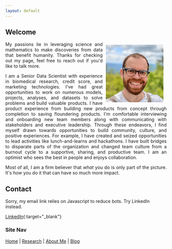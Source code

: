 ```yaml
---
layout: default
---
```


## Welcome
<img align="right" src="/assets/images/Ted2.jpg" height="180" width="180" style="padding:10px;">
<p align="justify">
My passions lie in leveraging science and mathematics to make discoveries from data that benefit humanity. Thanks for checking out my page, feel free to reach out if you'd like to talk more.
</p>

<p align="justify">
I am a Senior Data Scientist with experience in biomedical research, credit score, and marketing technologies. I've had great opportunities to work on numerous models, projects, analyses, and datasets to solve problems and build valuable products. I have product experience from building new products from concept through completion to saving floundering products. I'm comfortable interviewing and onboarding new team members along with communicating with stakeholders and executive leadership. Through these endeavors, I find myself drawn towards opportunities to build community, culture, and positive experiences. For example, I have created and seized opportunities to lead activities like lunch-and-learns and hackathons. I have built bridges to disparate parts of the organization and changed team culture from a burnout cycle to a supportive, sharing, and productive team. I am an optimist who sees the best in people and enjoys collaboration.
</p>

<p align="justify">
Most of all, I am a firm believer that <i>what</i> you do is only part of the picture. It's <i>how</i> you do it that can have so much more impact.
</p>

## Contact
<script type="text/javascript" language="javascript">
<!--
// Email obfuscator script 2.1 by Tim Williams, University of Arizona
// Random encryption key feature coded by Andrew Moulden
// This code is freeware provided these four comment lines remain intact
// A wizard to generate this code is at http://www.jottings.com/obfuscator/
{ coded = "mSRB1hgF@lhg7c.R1h"
  key = "F2xTsatiew0b16qRNpnM4USgm7JEXLDPGAzKWk5Y3lhOyZ98IdVjQfuroCHcBv"
  shift=coded.length
  link=""
  for (i=0; i<coded.length; i++) {
    if (key.indexOf(coded.charAt(i))==-1) {
      ltr = coded.charAt(i)
      link += (ltr)
    }
    else {     
      ltr = (key.indexOf(coded.charAt(i))-shift+key.length) % key.length
      link += (key.charAt(ltr))
    }
  }
document.write("<a href='mailto:"+link+"'>"+link+"</a>")
}
//-->
</script><noscript>Sorry, my email link relies on Javascript to reduce bots. Try LinkedIn instead.</noscript>
[LinkedIn](https://www.linkedin.com/in/tschomay){:target="_blank"}


### Site Nav
[Home](/) | [Research](/research) | [About Me](/about) | [Blog](/blog)
